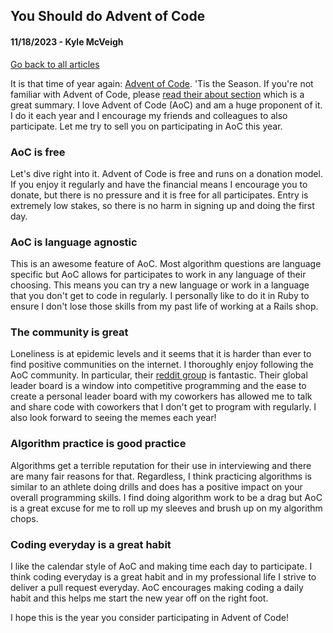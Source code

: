 ## You Should do Advent of Code
#### 11/18/2023 - Kyle McVeigh
[Go back to all articles](../../)

It is that time of year again: [Advent of Code](https://adventofcode.com/). 'Tis the Season. If you're not familiar with Advent of Code, please [read their about section](https://adventofcode.com/2023/about) which is a great summary. I love Advent of Code (AoC) and am a huge proponent of it. I do it each year and I encourage my friends and colleagues to also participate. Let me try to sell you on participating in AoC this year. 

### AoC is free
Let's dive right into it. Advent of Code is free and runs on a donation model. If you enjoy it regularly and have the financial means I encourage you to donate, but there is no pressure and it is free for all participates. Entry is extremely low stakes, so there is no harm in signing up and doing the first day. 

### AoC is language agnostic
This is an awesome feature of AoC. Most algorithm questions are language specific but AoC allows for participates to work in any language of their choosing. This means you can try a new language or work in a language that you don't get to code in regularly. I personally like to do it in Ruby to ensure I don't lose those skills from my past life of working at a Rails shop.

### The community is great
Loneliness is at epidemic levels and it seems that it is harder than ever to find positive communities on the internet. I thoroughly enjoy following the AoC community. In particular, their [reddit group](https://www.reddit.com/r/adventofcode/?rdt=59284) is fantastic. Their global leader board is a window into competitive programming and the ease to create a personal leader board with my coworkers has allowed me to talk and share code with coworkers that I don't get to program with regularly. I also look forward to seeing the memes each year!

### Algorithm practice is good practice 
Algorithms get a terrible reputation for their use in interviewing and there are many fair reasons for that. Regardless, I think practicing algorithms is similar to an athlete doing drills and does has a positive impact on your overall programming skills. I find doing algorithm work to be a drag but AoC is a great excuse for me to roll up my sleeves and brush up on my algorithm chops. 

### Coding everyday is a great habit
I like the calendar style of AoC and making time each day to participate. I think coding everyday is a great habit and in my professional life I strive to deliver a pull request everyday. AoC encourages making coding a daily habit and this helps me start the new year off on the right foot. 

I hope this is the year you consider participating in Advent of Code! 